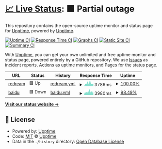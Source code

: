 # [📈 Live Status](https://upptime.github.io/upptime): <!--live status--> **🟧 Partial outage**

This repository contains the open-source uptime monitor and status page for [Upptime](https://upptime.js.org), powered by [Upptime](https://github.com/upptime/upptime).

[![Uptime CI](https://github.com/secreter/upptime/workflows/Uptime%20CI/badge.svg)](https://github.com/secreter/upptime/actions?query=workflow%3A%22Uptime+CI%22)
[![Response Time CI](https://github.com/secreter/upptime/workflows/Response%20Time%20CI/badge.svg)](https://github.com/secreter/upptime/actions?query=workflow%3A%22Response+Time+CI%22)
[![Graphs CI](https://github.com/secreter/upptime/workflows/Graphs%20CI/badge.svg)](https://github.com/secreter/upptime/actions?query=workflow%3A%22Graphs+CI%22)
[![Static Site CI](https://github.com/secreter/upptime/workflows/Static%20Site%20CI/badge.svg)](https://github.com/secreter/upptime/actions?query=workflow%3A%22Static+Site+CI%22)
[![Summary CI](https://github.com/secreter/upptime/workflows/Summary%20CI/badge.svg)](https://github.com/secreter/upptime/actions?query=workflow%3A%22Summary+CI%22)

With [Upptime](https://upptime.js.org), you can get your own unlimited and free uptime monitor and status page, powered entirely by a GitHub repository. We use [Issues](https://github.com/upptime/upptime/issues) as incident reports, [Actions](https://github.com/secreter/upptime/actions) as uptime monitors, and [Pages](https://upptime.github.io/upptime) for the status page.

<!--start: status pages-->
<!-- This summary is generated by Upptime (https://github.com/upptime/upptime) -->
<!-- Do not edit this manually, your changes will be overwritten -->
<!-- prettier-ignore -->
| URL | Status | History | Response Time | Uptime |
| --- | ------ | ------- | ------------- | ------ |
| <img alt="" src="https://favicons.githubusercontent.com/redream.cn" height="13"> [redream](https://redream.cn) | 🟩 Up | [redream.yml](https://github.com/secreter/upptime/commits/HEAD/history/redream.yml) | <details><summary><img alt="Response time graph" src="./graphs/redream/response-time-week.png" height="20"> 3786ms</summary><br><a href="https://secreter.github.io/upptime/history/redream"><img alt="Response time 3844" src="https://img.shields.io/endpoint?url=https%3A%2F%2Fraw.githubusercontent.com%2Fsecreter%2Fupptime%2FHEAD%2Fapi%2Fredream%2Fresponse-time.json"></a><br><a href="https://secreter.github.io/upptime/history/redream"><img alt="24-hour response time 2904" src="https://img.shields.io/endpoint?url=https%3A%2F%2Fraw.githubusercontent.com%2Fsecreter%2Fupptime%2FHEAD%2Fapi%2Fredream%2Fresponse-time-day.json"></a><br><a href="https://secreter.github.io/upptime/history/redream"><img alt="7-day response time 3786" src="https://img.shields.io/endpoint?url=https%3A%2F%2Fraw.githubusercontent.com%2Fsecreter%2Fupptime%2FHEAD%2Fapi%2Fredream%2Fresponse-time-week.json"></a><br><a href="https://secreter.github.io/upptime/history/redream"><img alt="30-day response time 3844" src="https://img.shields.io/endpoint?url=https%3A%2F%2Fraw.githubusercontent.com%2Fsecreter%2Fupptime%2FHEAD%2Fapi%2Fredream%2Fresponse-time-month.json"></a><br><a href="https://secreter.github.io/upptime/history/redream"><img alt="1-year response time 3844" src="https://img.shields.io/endpoint?url=https%3A%2F%2Fraw.githubusercontent.com%2Fsecreter%2Fupptime%2FHEAD%2Fapi%2Fredream%2Fresponse-time-year.json"></a></details> | <details><summary><a href="https://secreter.github.io/upptime/history/redream">100.00%</a></summary><a href="https://secreter.github.io/upptime/history/redream"><img alt="All-time uptime 99.87%" src="https://img.shields.io/endpoint?url=https%3A%2F%2Fraw.githubusercontent.com%2Fsecreter%2Fupptime%2FHEAD%2Fapi%2Fredream%2Fuptime.json"></a><br><a href="https://secreter.github.io/upptime/history/redream"><img alt="24-hour uptime 100.00%" src="https://img.shields.io/endpoint?url=https%3A%2F%2Fraw.githubusercontent.com%2Fsecreter%2Fupptime%2FHEAD%2Fapi%2Fredream%2Fuptime-day.json"></a><br><a href="https://secreter.github.io/upptime/history/redream"><img alt="7-day uptime 100.00%" src="https://img.shields.io/endpoint?url=https%3A%2F%2Fraw.githubusercontent.com%2Fsecreter%2Fupptime%2FHEAD%2Fapi%2Fredream%2Fuptime-week.json"></a><br><a href="https://secreter.github.io/upptime/history/redream"><img alt="30-day uptime 99.87%" src="https://img.shields.io/endpoint?url=https%3A%2F%2Fraw.githubusercontent.com%2Fsecreter%2Fupptime%2FHEAD%2Fapi%2Fredream%2Fuptime-month.json"></a><br><a href="https://secreter.github.io/upptime/history/redream"><img alt="1-year uptime 99.87%" src="https://img.shields.io/endpoint?url=https%3A%2F%2Fraw.githubusercontent.com%2Fsecreter%2Fupptime%2FHEAD%2Fapi%2Fredream%2Fuptime-year.json"></a></details>
| <img alt="" src="https://favicons.githubusercontent.com/baidu.com" height="13"> [baidu](https://baidu.com) | 🟥 Down | [baidu.yml](https://github.com/secreter/upptime/commits/HEAD/history/baidu.yml) | <details><summary><img alt="Response time graph" src="./graphs/baidu/response-time-week.png" height="20"> 3980ms</summary><br><a href="https://secreter.github.io/upptime/history/baidu"><img alt="Response time 4388" src="https://img.shields.io/endpoint?url=https%3A%2F%2Fraw.githubusercontent.com%2Fsecreter%2Fupptime%2FHEAD%2Fapi%2Fbaidu%2Fresponse-time.json"></a><br><a href="https://secreter.github.io/upptime/history/baidu"><img alt="24-hour response time 3027" src="https://img.shields.io/endpoint?url=https%3A%2F%2Fraw.githubusercontent.com%2Fsecreter%2Fupptime%2FHEAD%2Fapi%2Fbaidu%2Fresponse-time-day.json"></a><br><a href="https://secreter.github.io/upptime/history/baidu"><img alt="7-day response time 3980" src="https://img.shields.io/endpoint?url=https%3A%2F%2Fraw.githubusercontent.com%2Fsecreter%2Fupptime%2FHEAD%2Fapi%2Fbaidu%2Fresponse-time-week.json"></a><br><a href="https://secreter.github.io/upptime/history/baidu"><img alt="30-day response time 4388" src="https://img.shields.io/endpoint?url=https%3A%2F%2Fraw.githubusercontent.com%2Fsecreter%2Fupptime%2FHEAD%2Fapi%2Fbaidu%2Fresponse-time-month.json"></a><br><a href="https://secreter.github.io/upptime/history/baidu"><img alt="1-year response time 4388" src="https://img.shields.io/endpoint?url=https%3A%2F%2Fraw.githubusercontent.com%2Fsecreter%2Fupptime%2FHEAD%2Fapi%2Fbaidu%2Fresponse-time-year.json"></a></details> | <details><summary><a href="https://secreter.github.io/upptime/history/baidu">98.49%</a></summary><a href="https://secreter.github.io/upptime/history/baidu"><img alt="All-time uptime 98.58%" src="https://img.shields.io/endpoint?url=https%3A%2F%2Fraw.githubusercontent.com%2Fsecreter%2Fupptime%2FHEAD%2Fapi%2Fbaidu%2Fuptime.json"></a><br><a href="https://secreter.github.io/upptime/history/baidu"><img alt="24-hour uptime 100.00%" src="https://img.shields.io/endpoint?url=https%3A%2F%2Fraw.githubusercontent.com%2Fsecreter%2Fupptime%2FHEAD%2Fapi%2Fbaidu%2Fuptime-day.json"></a><br><a href="https://secreter.github.io/upptime/history/baidu"><img alt="7-day uptime 98.49%" src="https://img.shields.io/endpoint?url=https%3A%2F%2Fraw.githubusercontent.com%2Fsecreter%2Fupptime%2FHEAD%2Fapi%2Fbaidu%2Fuptime-week.json"></a><br><a href="https://secreter.github.io/upptime/history/baidu"><img alt="30-day uptime 98.58%" src="https://img.shields.io/endpoint?url=https%3A%2F%2Fraw.githubusercontent.com%2Fsecreter%2Fupptime%2FHEAD%2Fapi%2Fbaidu%2Fuptime-month.json"></a><br><a href="https://secreter.github.io/upptime/history/baidu"><img alt="1-year uptime 98.58%" src="https://img.shields.io/endpoint?url=https%3A%2F%2Fraw.githubusercontent.com%2Fsecreter%2Fupptime%2FHEAD%2Fapi%2Fbaidu%2Fuptime-year.json"></a></details>

<!--end: status pages-->

[**Visit our status website →**](https://upptime.github.io/upptime)

## 📄 License

- Powered by: [Upptime](https://github.com/upptime/upptime)
- Code: [MIT](./LICENSE) © [Upptime](https://upptime.js.org)
- Data in the `./history` directory: [Open Database License](https://opendatacommons.org/licenses/odbl/1-0/)
